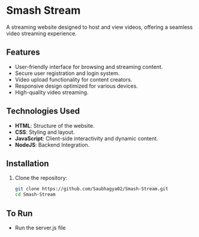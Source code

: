 # Smash Stream

A streaming website designed to host and view videos, offering a seamless video streaming experience.

## Features

- User-friendly interface for browsing and streaming content.
- Secure user registration and login system.
- Video upload functionality for content creators.
- Responsive design optimized for various devices.
- High-quality video streaming.

## Technologies Used

- **HTML**: Structure of the website.
- **CSS**: Styling and layout.
- **JavaScript**: Client-side interactivity and dynamic content.
- **NodeJS**: Backend Integration.

## Installation

1. Clone the repository:
   ```bash
   git clone https://github.com/Saubhagya02/Smash-Stream.git
   cd Smash-Stream

## To Run
- Run the server.js file 
